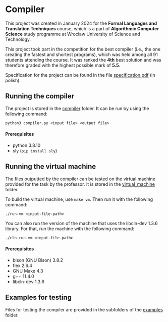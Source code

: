 # Compiler

This project was created in January 2024 for the **Formal Languages and Translation Techniques** course, which is a part of **Algorithmic Computer Science** study programme at Wrocław University of Science and Technology.

This project took part in the competition for the best compiler (i.e., the one creating the fastest and shortest programs), which was held among all 91 students attending the course. It was ranked the **4th** best solution and was therefore graded with the highest possible mark of **5.5**.

Specification for the project can be found in the file [specification.pdf](specification.pdf) (in polish).

## Running the compiler
The project is stored in the [compiler](compiler) folder.
It can be run by using the following command:

```
python3 compiler.py <input file> <output file>
```

#### Prerequisites

* python 3.8.10
* sly (`pip install sly`)

## Running the virtual machine
The files outputted by the compiler can be tested on the virtual machine provided for the task by the professor.
It is stored in the [virtual_machine](virtual_machine) folder.

To build the virtual machine, use `make vm`. Then run it with the following command:

```
./run-vm <input-file-path>
```

You can also run the version of the machine that uses the libcln-dev 1.3.6 library.
For that, run the machine with the following command:
```
./cln-run-vm <input-file-path>
```

#### Prerequisites

* bison (GNU Bison) 3.8.2
* flex 2.6.4
* GNU Make 4.3
* g++ 11.4.0
* libcln-dev 1.3.6

## Examples for testing
Files for testing the compiler are provided in the subfolders of the [examples](examples) folder.
